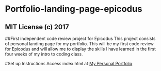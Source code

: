 # Portfolio-landing-page-epicodus 

## MIT License (c) 2017 <John Linneman>

##First independent code review project for Epicodus 
This project consists of personal landing page for my portfolio. This will be my first code review for Epicodus and will allow me to display the skills I have learned in the first four weeks of my intro to coding class. 

#Set up Instructions
Access index.html at [My Personal Portfolio](https://linjojesan.github.io/Portfolio-landing-page-epicodus/)

